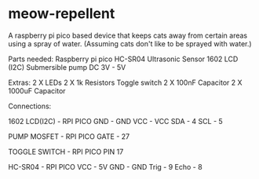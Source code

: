 # meow-repellent
A raspberry pi pico based device that keeps cats away from certain areas using a spray of water. (Assuming cats don't like to be sprayed with water.)

Parts needed:
Raspberry pi pico
HC-SR04 Ultrasonic Sensor
1602 LCD (I2C)
Submersible pump DC 3V - 5V

Extras:
2 X LEDs
2 X 1k Resistors
Toggle switch
2 X 100nF Capacitor
2 X 1000uF Capacitor


Connections:

1602 LCD(I2C)  -  RPI PICO
GND - GND
VCC - VCC
SDA - 4
SCL - 5

PUMP MOSFET - RPI PICO
GATE - 27

TOGGLE SWITCH - RPI PICO PIN 17

HC-SR04  -  RPI PICO
VCC - 5V
GND - GND
Trig - 9
Echo - 8
